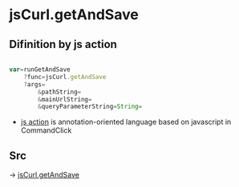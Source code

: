 # jsCurl.getAndSave 

## Difinition by js action

```js.js

var=runGetAndSave
	?func=jsCurl.getAndSave 
	?args=
		&pathString=
		&mainUrlString=
		&queryParameterString=String=
```

- [js action]() is annotation-oriented language based on javascript in CommandClick

## Src

-> [jsCurl.getAndSave ](https://github.com/puutaro/CommandClick/blob/master/app/src/main/java/com/puutaro/commandclick/fragment_lib/terminal_fragment/js_interface/JsCurl.kt#L42)


